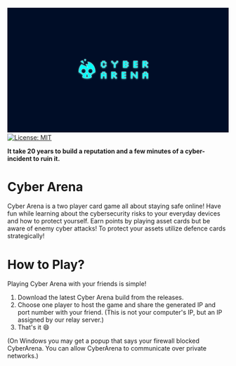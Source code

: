 ![Alt text](Images/cyber-arena-thumbnail.png?raw=true "Title")
[![License: MIT](https://img.shields.io/badge/License-MIT-brightgreen.svg)](LICENSE)

**It take 20 years to build a reputation and a few minutes of a cyber-incident to ruin it.**

# Cyber Arena
Cyber Arena is a two player card game all about staying safe online! Have fun while learning about the cybersecurity risks to your everyday devices and how to protect yourself. Earn points by playing asset cards but be aware of enemy cyber attacks! To protect your assets utilize defence cards strategically!

# How to Play?

Playing Cyber Arena with your friends is simple! 

1. Download the latest Cyber Arena build from the releases.
2. Choose one player to host the game and share the generated IP and port number with your friend. (This is not your computer's IP, but an IP assigned by our relay server.)
3. That's it :smile: 

(On Windows you may get a popup that says your firewall blocked CyberArena. You can allow CyberArena to communicate over private networks.)




